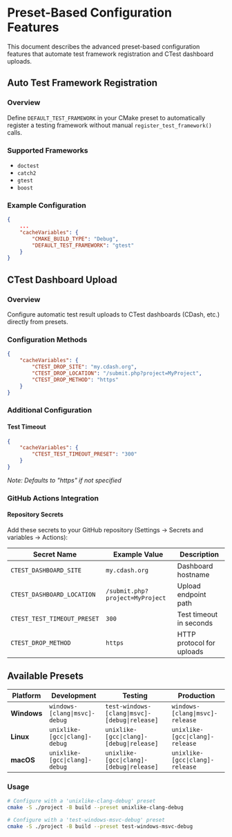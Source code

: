 # Preset-Based Configuration Features

This document describes the advanced preset-based configuration features that automate test framework registration and CTest dashboard uploads.

## Auto Test Framework Registration

### Overview
Define `DEFAULT_TEST_FRAMEWORK` in your CMake preset to automatically register a testing framework without manual `register_test_framework()` calls.

### Supported Frameworks
- `doctest`
- `catch2`
- `gtest`
- `boost`

### Example Configuration

```json
{
    ...
    "cacheVariables": {
        "CMAKE_BUILD_TYPE": "Debug",
        "DEFAULT_TEST_FRAMEWORK": "gtest"
    }
}
```

## CTest Dashboard Upload

### Overview
Configure automatic test result uploads to CTest dashboards (CDash, etc.) directly from presets.

### Configuration Methods
```json
{
    "cacheVariables": {
        "CTEST_DROP_SITE": "my.cdash.org",
        "CTEST_DROP_LOCATION": "/submit.php?project=MyProject",
        "CTEST_DROP_METHOD": "https"
    }
}
```

### Additional Configuration

#### Test Timeout
```json
{
    "cacheVariables": {
        "CTEST_TEST_TIMEOUT_PRESET": "300"
    }
}
```
*Note: Defaults to "https" if not specified*

### GitHub Actions Integration

#### Repository Secrets
Add these secrets to your GitHub repository (Settings → Secrets and variables → Actions):

| Secret Name | Example Value | Description |
|-------------|---------------|-------------|
| `CTEST_DASHBOARD_SITE` | `my.cdash.org` | Dashboard hostname |
| `CTEST_DASHBOARD_LOCATION` | `/submit.php?project=MyProject` | Upload endpoint path |
| `CTEST_TEST_TIMEOUT_PRESET` | `300` | Test timeout in seconds |
| `CTEST_DROP_METHOD` | `https` | HTTP protocol for uploads |

## Available Presets

| Platform | Development | Testing | Production |
|----------|-------------|---------|------------|
| **Windows** | `windows-[clang\|msvc]-debug` | `test-windows-[clang\|msvc]-[debug\|release]` | `windows-[clang\|msvc]-release` |
| **Linux** | `unixlike-[gcc\|clang]-debug` | `unixlike-[gcc\|clang]-[debug\|release]` | `unixlike-[gcc\|clang]-release` |
| **macOS** | `unixlike-[gcc\|clang]-debug` | `unixlike-[gcc\|clang]-[debug\|release]` | `unixlike-[gcc\|clang]-release` |

### Usage
```bash
# Configure with a 'unixlike-clang-debug' preset
cmake -S ./project -B build --preset unixlike-clang-debug

# Configure with a 'test-windows-msvc-debug' preset
cmake -S ./project -B build --preset test-windows-msvc-debug
```
